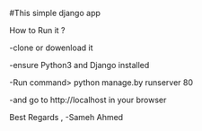 #This simple django app

How to Run it ?

-clone or dowenload it

-ensure Python3 and Django installed

-Run command> python manage.by runserver 80

-and go to http://localhost in your browser

Best Regards , -Sameh Ahmed
